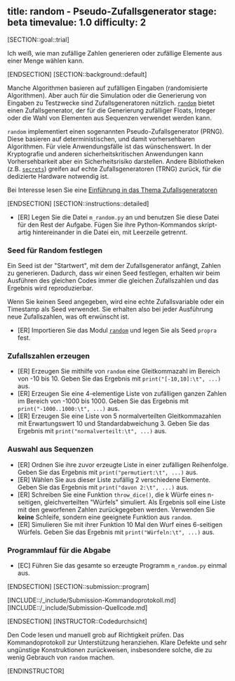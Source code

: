 title: random - Pseudo-Zufallsgenerator
stage: beta
timevalue: 1.0
difficulty: 2
---

[SECTION::goal::trial]

Ich weiß, wie man zufällige Zahlen generieren oder zufällige Elemente aus einer Menge wählen kann.  

[ENDSECTION]
[SECTION::background::default]

Manche Algorithmen basieren auf zufälligen Eingaben (randomisierte Algorithmen). Aber auch für die Simulation oder die
Generierung von Eingaben zu Testzwecke sind Zufallsgeneratoren nützlich.
[`random`](https://docs.python.org/3/library/random.html#recipes) bietet einen Zufallsgenerator, der für die Generierung
zufälliger Floats, Integer oder die Wahl von Elementen aus Sequenzen verwendet werden kann.

`random` implementiert einen sogenannten Pseudo-Zufallsgenerator (PRNG). Diese basieren auf deterministischen, und damit
vorhersehbaren Algorithmen. Für viele Anwendungsfälle ist das wünschenswert.
In der Kryptografie und anderen sicherheitskritischen Anwendungen kann Vorhersehbarkeit aber 
ein Sicherheitsrisiko darstellen.
Andere Bibliotheken (z.B. [`secrets`](https://docs.python.org/3/library/secrets.html#module-secrets)) greifen auf echte
Zufallsgeneratoren (TRNG) zurück, für die dedizierte Hardware notwendig ist.

Bei Interesse lesen Sie eine [Einführung in das Thema Zufallsgeneratoren](https://www.random.org/randomness/) 

[ENDSECTION]
[SECTION::instructions::detailed]

- [ER] Legen Sie die Datei `m_random.py` an und benutzen Sie diese Datei für den Rest der Aufgabe. 
  Fügen Sie ihre Python-Kommandos skript-artig hintereinander in die Datei ein, mit Leerzeile getrennt.

### Seed für Random festlegen

Ein Seed ist der "Startwert", mit dem der Zufallsgenerator anfängt, Zahlen zu generieren. 
Dadurch, dass wir einen Seed festlegen, erhalten wir beim Ausführen des gleichen Codes 
immer die gleichen Zufallszahlen und das Ergebnis wird reproduzierbar.  

Wenn Sie keinen Seed angegeben, wird eine echte Zufallsvariable oder ein Timestamp
als Seed verwendet. 
Sie erhalten also bei jeder Ausführung neue Zufallszahlen, was oft erwünscht ist.

- [ER] Importieren Sie das Modul [`random`](https://docs.python.org/3/library/random.html) 
  und legen Sie als Seed `propra` fest.

### Zufallszahlen erzeugen

- [ER] Erzeugen Sie mithilfe von `random` eine Gleitkommazahl im Bereich von -10 bis 10. 
  Geben Sie das Ergebnis mit `print("[-10,10]:\t", ...)` aus.
- [ER] Erzeugen Sie eine 4-elementige Liste von zufälligen ganzen Zahlen im Bereich von -1000 bis 1000. 
  Geben Sie das Ergebnis mit `print("-1000..1000:\t", ...)` aus.
- [ER] Erzeugen Sie eine Liste von 5 normalverteilten Gleitkommazahlen mit 
  Erwartungswert 10 und Standardabweichung 3. 
  Geben Sie das Ergebnis mit `print("normalverteilt:\t", ...)` aus.

### Auswahl aus Sequenzen

- [ER] Ordnen Sie ihre zuvor erzeugte Liste in einer zufälligen Reihenfolge. Geben Sie das Ergebnis mit
  `print("permutiert:\t", ...)` aus.
- [ER] Wählen Sie aus dieser Liste zufällig 2 verschiedene Elemente. 
  Geben Sie das Ergebnis mit `print("davon 2:\t", ...)` aus.
- [ER] Schreiben Sie eine Funktion `throw_dice()`, die k Würfe eines n-seitigen, gleichverteilten "Würfels" simuliert.
  Als Ergebnis soll eine Liste mit den geworfenen Zahlen zurückgegeben werden. 
  Verwenden Sie **keine** Schleife, sondern eine geeignete Funktion aus `random`.  
- [ER] Simulieren Sie mit ihrer Funktion 10 Mal den Wurf eines 6-seitigen Würfels. 
  Geben Sie das Ergebnis mit `print("Würfeln:\t", ...)` aus.

### Programmlauf für die Abgabe

- [EC] Führen Sie das gesamte so erzeugte Programm `m_random.py` einmal aus.

[ENDSECTION]
[SECTION::submission::program]

[INCLUDE::/_include/Submission-Kommandoprotokoll.md]
[INCLUDE::/_include/Submission-Quellcode.md]

[ENDSECTION]
[INSTRUCTOR::Codedurchsicht]

Den Code lesen und manuell grob auf Richtigkeit prüfen.
Das Kommandoprotokoll zur Unterstützung heranziehen.
Klare Defekte und sehr ungünstige Konstruktionen zurückweisen,
insbesondere solche, die zu wenig Gebrauch von `random` machen.

[ENDINSTRUCTOR]
